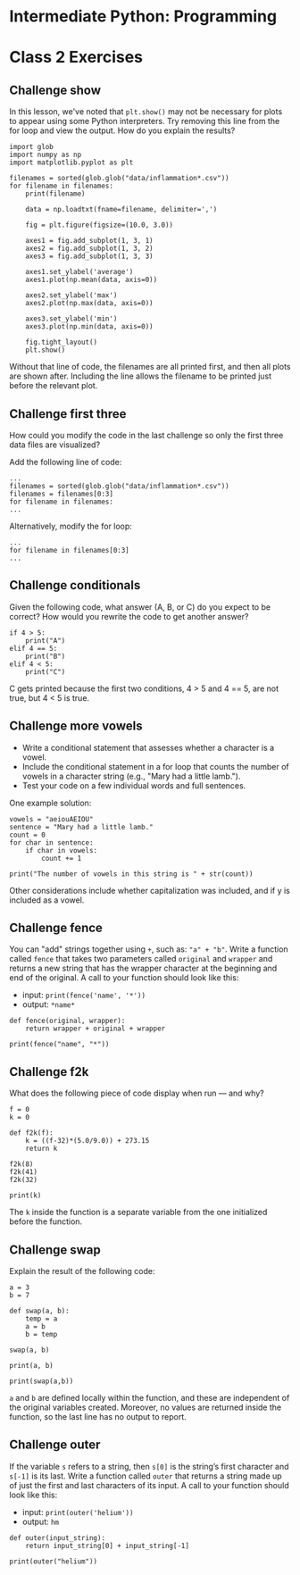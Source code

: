 # Intermediate Python: Programming
# Class 2 Exercises

## Challenge show

In this lesson, we've noted that `plt.show()` may not be necessary for plots to appear using some Python interpreters. Try removing this line from the for loop and view the output. How do you explain the results?
```
import glob
import numpy as np
import matplotlib.pyplot as plt

filenames = sorted(glob.glob("data/inflammation*.csv"))
for filename in filenames:
    print(filename)

    data = np.loadtxt(fname=filename, delimiter=',')

    fig = plt.figure(figsize=(10.0, 3.0))

    axes1 = fig.add_subplot(1, 3, 1)
    axes2 = fig.add_subplot(1, 3, 2)
    axes3 = fig.add_subplot(1, 3, 3)

    axes1.set_ylabel('average')
    axes1.plot(np.mean(data, axis=0))

    axes2.set_ylabel('max')
    axes2.plot(np.max(data, axis=0))

    axes3.set_ylabel('min')
    axes3.plot(np.min(data, axis=0))

    fig.tight_layout()
    plt.show()
```
Without that line of code,
the filenames are all printed first, and then all plots are shown after.
Including the line allows the filename to be printed just before the relevant plot.

## Challenge first three

How could you modify the code in the last challenge so only the first three data files are visualized?

Add the following line of code:
```
...
filenames = sorted(glob.glob("data/inflammation*.csv"))
filenames = filenames[0:3]
for filename in filenames:
...
```
Alternatively,
modify the for loop:
```
...
for filename in filenames[0:3]
...
```

## Challenge conditionals

Given the following code, what answer (A, B, or C) do you expect to be correct? How would you rewrite the code to get another answer?

```
if 4 > 5:
    print("A")
elif 4 == 5:
    print("B")
elif 4 < 5:
    print("C")
```

C gets printed because the first two conditions, 4 > 5 and 4 == 5, are not true, but 4 < 5 is true.

## Challenge more vowels

- Write a conditional statement that assesses whether a character is a vowel.
- Include the conditional statement in a for loop that counts the number of vowels in a character string (e.g., "Mary had a little lamb.").
- Test your code on a few individual words and full sentences.

One example solution:
```
vowels = "aeiouAEIOU"
sentence = "Mary had a little lamb."
count = 0
for char in sentence:
    if char in vowels:
        count += 1

print("The number of vowels in this string is " + str(count))
```
Other considerations include whether capitalization was included,
and if y is included as a vowel.

## Challenge fence

You can "add" strings together using `+`,
such as: `"a" + "b"`.
Write a function called `fence` that takes two parameters called `original` and `wrapper` and returns a new string that has the wrapper character at the beginning and end of the original. A call to your function should look like this:

- input: `print(fence('name', '*'))`
- output: `*name*`

```
def fence(original, wrapper):
    return wrapper + original + wrapper

print(fence("name", "*"))
```
## Challenge f2k

What does the following piece of code display when run — and why?
```
f = 0
k = 0

def f2k(f):
    k = ((f-32)*(5.0/9.0)) + 273.15
    return k

f2k(8)
f2k(41)
f2k(32)

print(k)
```
The `k` inside the function is a separate variable from the one initialized before the function.

## Challenge swap

Explain the result of the following code:
```
a = 3
b = 7

def swap(a, b):
    temp = a
    a = b
    b = temp

swap(a, b)

print(a, b)

print(swap(a,b))
```

`a` and `b` are defined locally within the function,
and these are independent of the original variables created.
Moreover, no values are returned inside the function,
so the last line has no output to report.

## Challenge outer

If the variable `s` refers to a string, then `s[0]` is the string’s first character and `s[-1]` is its last. Write a function called `outer` that returns a string made up of just the first and last characters of its input. A call to your function should look like this:

- input: `print(outer('helium'))`
- output: `hm`

```
def outer(input_string):
    return input_string[0] + input_string[-1]

print(outer("helium"))
```
